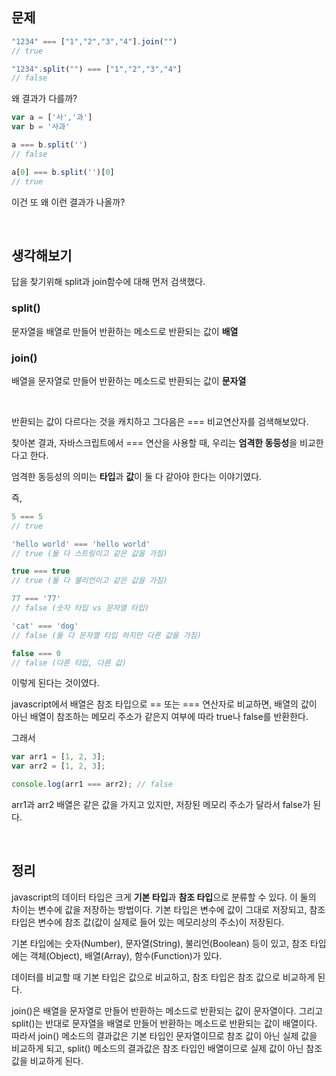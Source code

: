 ## 문제

```js
"1234" === ["1","2","3","4"].join("")
// true

"1234".split("") === ["1","2","3","4"]
// false
```

왜 결과가 다를까?

```js
var a = ['사','과']
var b = '사과'

a === b.split('')
// false

a[0] === b.split('')[0]
// true
```
이건 또 왜 이런 결과가 나올까?


<br>

## 생각해보기

답을 찾기위해 split과 join함수에 대해 먼저 검색했다.

### split()
문자열을 배열로 만들어 반환하는 메소드로 반환되는 값이 **배열** 
### join()
배열을 문자열로 만들어 반환하는 메소드로 반환되는 값이 **문자열**

<br>

반환되는 값이 다르다는 것을 캐치하고 그다음은 === 비교연산자를 검색해보았다.

찾아본 결과, 자바스크립트에서 === 연산을 사용할 때, 우리는 **엄격한 동등성**을 비교한다고 한다.

엄격한 동등성의 의미는 **타입**과 **값**이 둘 다 같아야 한다는 이야기였다.

즉,
```js
5 === 5
// true

'hello world' === 'hello world'
// true (둘 다 스트링이고 같은 값을 가짐)

true === true
// true (둘 다 불리언이고 같은 값을 가짐)
```

```js
77 === '77'
// false (숫자 타입 vs 문자열 타입)

'cat' === 'dog'
// false (둘 다 문자열 타입 하지만 다른 값을 가짐)

false === 0
// false (다른 타입, 다른 값)
```
이렇게 된다는 것이였다.

javascript에서 배열은 참조 타입으로 == 또는 === 연산자로 비교하면, 배열의 값이 아닌 배열이 참조하는 메모리 주소가 같은지 여부에 따라 true나 false를 반환한다.

그래서
```js
var arr1 = [1, 2, 3];
var arr2 = [1, 2, 3];

console.log(arr1 === arr2); // false
```
arr1과 arr2 배열은 같은 값을 가지고 있지만, 저장된 메모리 주소가 달라서 false가 된다.

<br>

## 정리

javascript의 데이터 타입은 크게 **기본 타입**과 **참조 타입**으로 분류할 수 있다.
이 둘의 차이는 변수에 값을 저장하는 방법이다. 
기본 타입은 변수에 값이 그대로 저장되고, 참조 타입은 변수에 참조 값(값이 실제로 들어 있는 메모리상의 주소)이 저장된다.

기본 타입에는 숫자(Number), 문자열(String), 불리언(Boolean) 등이 있고, 참조 타입에는 객체(Object), 배열(Array), 함수(Function)가 있다.

데이터를 비교할 때 기본 타입은 값으로 비교하고, 참조 타입은 참조 값으로 비교하게 된다.

join()은 배열을 문자열로 만들어 반환하는 메소드로 반환되는 값이 문자열이다. 
그리고 split()는 반대로 문자열을 배열로 만들어 반환하는 메소드로 반환되는 값이 배열이다. 따라서 join() 메소드의 결과값은 기본 타입인 문자열이므로 참조 값이 아닌 실제 값을 비교하게 되고, split() 메소드의 결과값은 참조 타입인 배열이므로 실제 값이 아닌 참조 값을 비교하게 된다.
